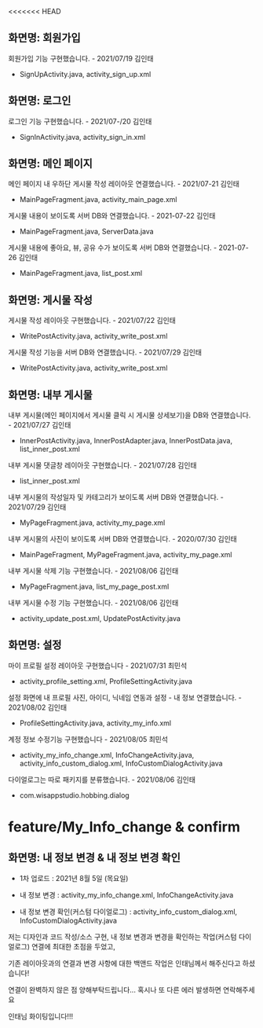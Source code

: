 <<<<<<< HEAD
## 화면명: 회원가입

회원가입 기능 구현했습니다. - 2021/07/19 김인태
- SignUpActivity.java, activity_sign_up.xml


## 화면명: 로그인

로그인 기능 구현했습니다. - 2021/07-/20 김인태
- SignInActivity.java, activity_sign_in.xml


## 화면명: 메인 페이지

메인 페이지 내 우하단 게시물 작성 레이아웃 연결했습니다. - 2021/07-21 김인태
- MainPageFragment.java, activity_main_page.xml

게시물 내용이 보이도록 서버 DB와 연결했습니다. - 2021-07-22 김인태
- MainPageFragment.java, ServerData.java

게시물 내용에 좋아요, 뷰, 공유 수가 보이도록 서버 DB와 연결했습니다. - 2021-07-26 김인태
- MainPageFragment.java, list_post.xml


## 화면명: 게시물 작성

게시물 작성 레이아웃 구현했습니다. - 2021/07/22 김인태
- WritePostActivity.java, activity_write_post.xml

게시물 작성 기능을 서버 DB와 연결했습니다. - 2021/07/29 김인태
- WritePostActivity.java, activity_write_post.xml


## 화면명: 내부 게시물

내부 게시물(메인 페이지에서 게시물 클릭 시 게시물 상세보기)을 DB와 연결했습니다. - 2021/07/27 김인태
- InnerPostActivity.java, InnerPostAdapter.java, InnerPostData.java, list_inner_post.xml

내부 게시물 댓글창 레이아웃 구현했습니다. - 2021/07/28 김인태
- list_inner_post.xml

내부 게시물의 작성일자 및 카테고리가 보이도록 서버 DB와 연결했습니다. - 2021/07/29 김인태
- MyPageFragment.java, activity_my_page.xml

내부 게시물의 사진이 보이도록 서버 DB와 연결했습니다. - 2020/07/30 김인태
- MainPageFragment, MyPageFragment.java, activity_my_page.xml

내부 게시물 삭제 기능 구현했습니다. - 2021/08/06 김인태
- MyPageFragment.java, list_my_page_post.xml

내부 게시물 수정 기능 구현했습니다. - 2021/08/06 김인태
- activity_update_post.xml, UpdatePostActivity.java

## 화면명: 설정

마이 프로필 설정 레이아웃 구현했습니다 - 2021/07/31 최민석
- activity_profile_setting.xml, ProfileSettingActivity.java

설정 화면에 내 프로필 사진, 아이디, 닉네임 연동과 설정 - 내 정보 연결했습니다. - 2021/08/02 김인태
- ProfileSettingActivity.java, activity_my_info.xml

계정 정보 수정기능 구현했습니다 - 2021/08/05 최민석
- activity_my_info_change.xml, InfoChangeActivity.java, activity_info_custom_dialog.xml, InfoCustomDialogActivity.java

다이얼로그는 따로 패키지를 분류했습니다. - 2021/08/06 김인태
- com.wisappstudio.hobbing.dialog

# feature/My_Info_change & confirm

## 화면명: 내 정보 변경 & 내 정보 변경 확인

- 1차 업로드 : 2021년 8월 5일 (목요일)

- 내 정보 변경 : activity_my_info_change.xml, InfoChangeActivity.java
- 내 정보 변경 확인(커스텀 다이얼로그) : activity_info_custom_dialog.xml, InfoCustomDialogActivity.java

저는 디자인과 코드 작성/소스 구현, 내 정보 변경과 변경을 확인하는 작업(커스텀 다이얼로그) 연결에 최대한 초점을 두었고,

기존 레이아웃과의 연결과 변경 사항에 대한 백앤드 작업은 인태님께서 해주신다고 하셨습니다!

연결이 완벽하지 않은 점 양해부탁드립니다... 혹시나 또 다른 에러 발생하면 연락해주세요

인태님 화이팅입니다!!!

